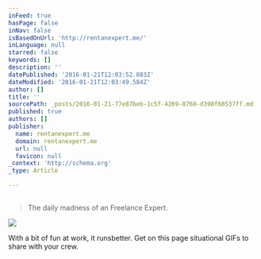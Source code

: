 ```yaml
---
inFeed: true
hasPage: false
inNav: false
isBasedOnUrl: 'http://rentanexpert.me/'
inLanguage: null
starred: false
keywords: []
description: ''
datePublished: '2016-01-21T12:03:52.083Z'
dateModified: '2016-01-21T12:03:49.584Z'
author: []
title: ''
sourcePath: _posts/2016-01-21-77e87beb-1c5f-4269-8768-d398f60537ff.md
published: true
authors: []
publisher:
  name: rentanexpert.me
  domain: rentanexpert.me
  url: null
  favicon: null
_context: 'http://schema.org'
_type: Article

---
```

> ## 
> 
> The daily madness of an Freelance Expert.

![](https://s3-us-west-2.amazonaws.com/the-grid-img/p/a9dd20e312d79b6ac7b9e47cbb47a92fc428aa83.gif)

With a bit of fun at work, it runsbetter. Get on this page situational GIFs to share with your crew.